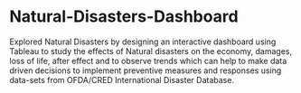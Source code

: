 # Natural-Disasters-Dashboard
Explored Natural Disasters by designing an interactive dashboard using Tableau to study the effects of Natural disasters on the economy, damages, loss of life, after effect and to observe trends which can help to make data driven decisions to implement preventive measures and responses using data-sets from OFDA/CRED International Disaster Database.
